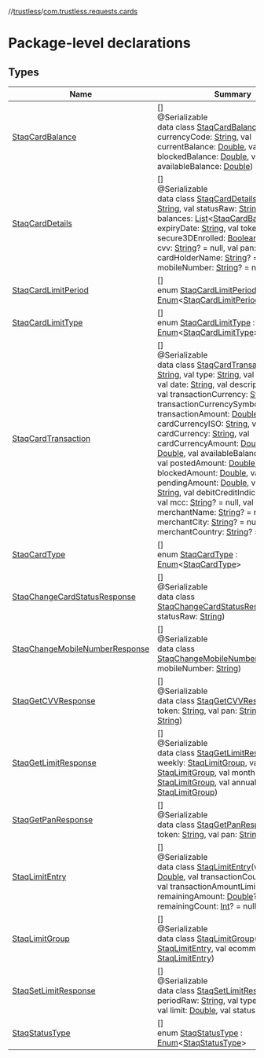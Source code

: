 //[trustless](../../index.md)/[com.trustless.requests.cards](index.md)

# Package-level declarations

## Types

| Name | Summary |
|---|---|
| [StaqCardBalance](-staq-card-balance/index.md) | []<br>@Serializable<br>data class [StaqCardBalance](-staq-card-balance/index.md)(val currencyCode: [String](https://kotlinlang.org/api/latest/jvm/stdlib/kotlin/-string/index.html), val currentBalance: [Double](https://kotlinlang.org/api/latest/jvm/stdlib/kotlin/-double/index.html), val blockedBalance: [Double](https://kotlinlang.org/api/latest/jvm/stdlib/kotlin/-double/index.html), val availableBalance: [Double](https://kotlinlang.org/api/latest/jvm/stdlib/kotlin/-double/index.html)) |
| [StaqCardDetails](-staq-card-details/index.md) | []<br>@Serializable<br>data class [StaqCardDetails](-staq-card-details/index.md)(val typeRaw: [String](https://kotlinlang.org/api/latest/jvm/stdlib/kotlin/-string/index.html), val statusRaw: [String](https://kotlinlang.org/api/latest/jvm/stdlib/kotlin/-string/index.html), val balances: [List](https://kotlinlang.org/api/latest/jvm/stdlib/kotlin.collections/-list/index.html)&lt;[StaqCardBalance](-staq-card-balance/index.md)&gt;, val expiryDate: [String](https://kotlinlang.org/api/latest/jvm/stdlib/kotlin/-string/index.html), val token: [String](https://kotlinlang.org/api/latest/jvm/stdlib/kotlin/-string/index.html), val secure3DEnrolled: [Boolean](https://kotlinlang.org/api/latest/jvm/stdlib/kotlin/-boolean/index.html)? = null, val cvv: [String](https://kotlinlang.org/api/latest/jvm/stdlib/kotlin/-string/index.html)? = null, val pan: [String](https://kotlinlang.org/api/latest/jvm/stdlib/kotlin/-string/index.html), val cardHolderName: [String](https://kotlinlang.org/api/latest/jvm/stdlib/kotlin/-string/index.html)? = null, val mobileNumber: [String](https://kotlinlang.org/api/latest/jvm/stdlib/kotlin/-string/index.html)? = null) |
| [StaqCardLimitPeriod](-staq-card-limit-period/index.md) | []<br>enum [StaqCardLimitPeriod](-staq-card-limit-period/index.md) : [Enum](https://kotlinlang.org/api/latest/jvm/stdlib/kotlin/-enum/index.html)&lt;[StaqCardLimitPeriod](-staq-card-limit-period/index.md)&gt; |
| [StaqCardLimitType](-staq-card-limit-type/index.md) | []<br>enum [StaqCardLimitType](-staq-card-limit-type/index.md) : [Enum](https://kotlinlang.org/api/latest/jvm/stdlib/kotlin/-enum/index.html)&lt;[StaqCardLimitType](-staq-card-limit-type/index.md)&gt; |
| [StaqCardTransaction](-staq-card-transaction/index.md) | []<br>@Serializable<br>data class [StaqCardTransaction](-staq-card-transaction/index.md)(val id: [String](https://kotlinlang.org/api/latest/jvm/stdlib/kotlin/-string/index.html), val type: [String](https://kotlinlang.org/api/latest/jvm/stdlib/kotlin/-string/index.html), val status: [String](https://kotlinlang.org/api/latest/jvm/stdlib/kotlin/-string/index.html), val date: [String](https://kotlinlang.org/api/latest/jvm/stdlib/kotlin/-string/index.html), val description: [String](https://kotlinlang.org/api/latest/jvm/stdlib/kotlin/-string/index.html), val transactionCurrency: [String](https://kotlinlang.org/api/latest/jvm/stdlib/kotlin/-string/index.html), val transactionCurrencySymbol: [String](https://kotlinlang.org/api/latest/jvm/stdlib/kotlin/-string/index.html), val transactionAmount: [Double](https://kotlinlang.org/api/latest/jvm/stdlib/kotlin/-double/index.html), val cardCurrencyISO: [String](https://kotlinlang.org/api/latest/jvm/stdlib/kotlin/-string/index.html), val cardCurrency: [String](https://kotlinlang.org/api/latest/jvm/stdlib/kotlin/-string/index.html), val cardCurrencyAmount: [Double](https://kotlinlang.org/api/latest/jvm/stdlib/kotlin/-double/index.html), val fees: [Double](https://kotlinlang.org/api/latest/jvm/stdlib/kotlin/-double/index.html), val availableBalance: [Double](https://kotlinlang.org/api/latest/jvm/stdlib/kotlin/-double/index.html), val postedAmount: [Double](https://kotlinlang.org/api/latest/jvm/stdlib/kotlin/-double/index.html), val blockedAmount: [Double](https://kotlinlang.org/api/latest/jvm/stdlib/kotlin/-double/index.html), val pendingAmount: [Double](https://kotlinlang.org/api/latest/jvm/stdlib/kotlin/-double/index.html), val note: [String](https://kotlinlang.org/api/latest/jvm/stdlib/kotlin/-string/index.html), val debitCreditIndicator: [String](https://kotlinlang.org/api/latest/jvm/stdlib/kotlin/-string/index.html), val mcc: [String](https://kotlinlang.org/api/latest/jvm/stdlib/kotlin/-string/index.html)? = null, val merchantName: [String](https://kotlinlang.org/api/latest/jvm/stdlib/kotlin/-string/index.html)? = null, val merchantCity: [String](https://kotlinlang.org/api/latest/jvm/stdlib/kotlin/-string/index.html)? = null, val merchantCountry: [String](https://kotlinlang.org/api/latest/jvm/stdlib/kotlin/-string/index.html)? = null) |
| [StaqCardType](-staq-card-type/index.md) | []<br>enum [StaqCardType](-staq-card-type/index.md) : [Enum](https://kotlinlang.org/api/latest/jvm/stdlib/kotlin/-enum/index.html)&lt;[StaqCardType](-staq-card-type/index.md)&gt; |
| [StaqChangeCardStatusResponse](-staq-change-card-status-response/index.md) | []<br>@Serializable<br>data class [StaqChangeCardStatusResponse](-staq-change-card-status-response/index.md)(val statusRaw: [String](https://kotlinlang.org/api/latest/jvm/stdlib/kotlin/-string/index.html)) |
| [StaqChangeMobileNumberResponse](-staq-change-mobile-number-response/index.md) | []<br>@Serializable<br>data class [StaqChangeMobileNumberResponse](-staq-change-mobile-number-response/index.md)(val mobileNumber: [String](https://kotlinlang.org/api/latest/jvm/stdlib/kotlin/-string/index.html)) |
| [StaqGetCVVResponse](-staq-get-c-v-v-response/index.md) | []<br>@Serializable<br>data class [StaqGetCVVResponse](-staq-get-c-v-v-response/index.md)(val token: [String](https://kotlinlang.org/api/latest/jvm/stdlib/kotlin/-string/index.html), val pan: [String](https://kotlinlang.org/api/latest/jvm/stdlib/kotlin/-string/index.html), val cvv: [String](https://kotlinlang.org/api/latest/jvm/stdlib/kotlin/-string/index.html)) |
| [StaqGetLimitResponse](-staq-get-limit-response/index.md) | []<br>@Serializable<br>data class [StaqGetLimitResponse](-staq-get-limit-response/index.md)(val weekly: [StaqLimitGroup](-staq-limit-group/index.md), val daily: [StaqLimitGroup](-staq-limit-group/index.md), val monthly: [StaqLimitGroup](-staq-limit-group/index.md), val annual: [StaqLimitGroup](-staq-limit-group/index.md)) |
| [StaqGetPanResponse](-staq-get-pan-response/index.md) | []<br>@Serializable<br>data class [StaqGetPanResponse](-staq-get-pan-response/index.md)(val token: [String](https://kotlinlang.org/api/latest/jvm/stdlib/kotlin/-string/index.html), val pan: [String](https://kotlinlang.org/api/latest/jvm/stdlib/kotlin/-string/index.html)) |
| [StaqLimitEntry](-staq-limit-entry/index.md) | []<br>@Serializable<br>data class [StaqLimitEntry](-staq-limit-entry/index.md)(val limit: [Double](https://kotlinlang.org/api/latest/jvm/stdlib/kotlin/-double/index.html), val transactionCountLimit: [Int](https://kotlinlang.org/api/latest/jvm/stdlib/kotlin/-int/index.html), val transactionAmountLimit: [Double](https://kotlinlang.org/api/latest/jvm/stdlib/kotlin/-double/index.html), val remainingAmount: [Double](https://kotlinlang.org/api/latest/jvm/stdlib/kotlin/-double/index.html)? = null, val remainingCount: [Int](https://kotlinlang.org/api/latest/jvm/stdlib/kotlin/-int/index.html)? = null) |
| [StaqLimitGroup](-staq-limit-group/index.md) | []<br>@Serializable<br>data class [StaqLimitGroup](-staq-limit-group/index.md)(val cash: [StaqLimitEntry](-staq-limit-entry/index.md), val ecommerce: [StaqLimitEntry](-staq-limit-entry/index.md)) |
| [StaqSetLimitResponse](-staq-set-limit-response/index.md) | []<br>@Serializable<br>data class [StaqSetLimitResponse](-staq-set-limit-response/index.md)(val periodRaw: [String](https://kotlinlang.org/api/latest/jvm/stdlib/kotlin/-string/index.html), val typeRaw: [String](https://kotlinlang.org/api/latest/jvm/stdlib/kotlin/-string/index.html), val limit: [Double](https://kotlinlang.org/api/latest/jvm/stdlib/kotlin/-double/index.html), val status: [String](https://kotlinlang.org/api/latest/jvm/stdlib/kotlin/-string/index.html)) |
| [StaqStatusType](-staq-status-type/index.md) | []<br>enum [StaqStatusType](-staq-status-type/index.md) : [Enum](https://kotlinlang.org/api/latest/jvm/stdlib/kotlin/-enum/index.html)&lt;[StaqStatusType](-staq-status-type/index.md)&gt; |
